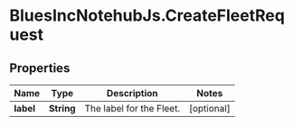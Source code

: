 # BluesIncNotehubJs.CreateFleetRequest

## Properties

Name | Type | Description | Notes
------------ | ------------- | ------------- | -------------
**label** | **String** | The label for the Fleet. | [optional] 



